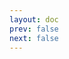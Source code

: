 ```yaml
---
layout: doc
prev: false
next: false
---
```


<CustomItemBox :item="{
  name: '去色剂',
  icon: '/wiki/item/blend_removal.png',
  type: '染色剂',
  description: '',
  params: {
    stack: 1,
    durability: -1 
  },
  obtain: {
    found: [],
    npc: [],
    shop: [],
    gardening: []
  }
}" />
